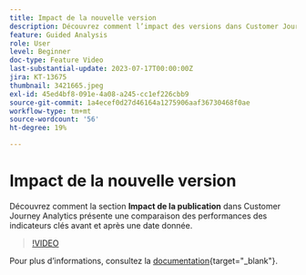 ```yaml
---
title: Impact de la nouvelle version
description: Découvrez comment l’impact des versions dans Customer Journey Analytics permet de comparer les performances des indicateurs clés avant et après une date donnée.
feature: Guided Analysis
role: User
level: Beginner
doc-type: Feature Video
last-substantial-update: 2023-07-17T00:00:00Z
jira: KT-13675
thumbnail: 3421665.jpeg
exl-id: 45ed4bf8-091e-4a08-a245-cc1ef226cbb9
source-git-commit: 1a4ecef0d27d46164a1275906aaf36730468f0ae
workflow-type: tm+mt
source-wordcount: '56'
ht-degree: 19%

---
```


# Impact de la nouvelle version

Découvrez comment la section **Impact de la publication** dans Customer Journey Analytics présente une comparaison des performances des indicateurs clés avant et après une date donnée.

>[!VIDEO](https://video.tv.adobe.com/v/3423448/?captions=fre_fr&learn=on)

Pour plus dʼinformations, consultez la [documentation](https://experienceleague.adobe.com/docs/analytics-platform/using/guided-analysis/impact/release.html?lang=fr){target="_blank"}.
